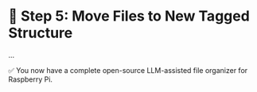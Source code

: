 # 🚚 Step 5: Move Files to New Tagged Structure

...

✅ You now have a complete open-source LLM-assisted file organizer for Raspberry Pi.
